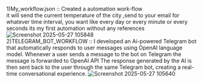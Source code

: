 1)My_workflow.json ::  Created a automation work-flow  
it will send the current temperature of the city ,send to your  email 
for whatever time interval, you want like every day or every minute or every seconds 
its my first automation without any references <br/>
![Screenshot 2025-05-27 105848](https://github.com/user-attachments/assets/83ea5a1a-9984-4a3b-945f-45c4e7aef6f3)       
2)TELEGRAM_BOT_WORKFLOW :: I developed an Ai-powered Telegram bot that automatically responds to user messages using OpenAI language model. Whenever a user sends a message to the bot on Telegram the message is forwarded to OpenAI API  The response generated by the AI is then sent back to the user through the same Telegram bot, creating a real-time conversational experience.
![Screenshot 2025-05-27 105640](https://github.com/user-attachments/assets/589af60b-0871-490f-ba47-13781d94aec8)
